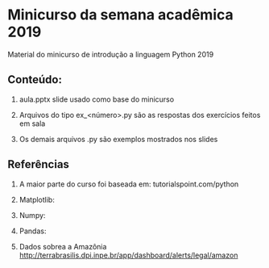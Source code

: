 # Minicurso da semana acadêmica 2019
Material do minicurso de introdução a linguagem Python 2019

## Conteúdo:

1. aula.pptx slide usado como base do minicurso

2. Arquivos do tipo ex_<número>.py são as respostas dos exercícios feitos em sala

3. Os demais arquivos .py são exemplos mostrados nos slides 

## Referências

1. A maior parte do curso foi baseada em: tutorialspoint.com/python

2. Matplotlib: 

3. Numpy:

4. Pandas:

5. Dados sobrea a Amazônia http://terrabrasilis.dpi.inpe.br/app/dashboard/alerts/legal/amazon
